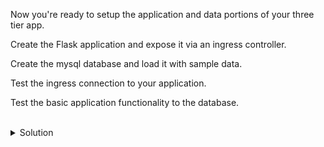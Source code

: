 Now you're ready to setup the application and data portions of your three tier app.

Create the Flask application and expose it via an ingress controller. 

Create the mysql database and load it with sample data.

Test the ingress connection to your application.

Test the basic application functionality to the database.


<br>
<details>
<summary>Solution</summary>
Create the flask docker container image for our application.

Move to the right directory

```plain
cd /root/flask_docker
```{{exec}}

Check the docker file

```plain
cat /root/flask_docker/Dockerfile
```{{exec}}

Check the requirements file for flask and mysql requirements.

```plain
cat /root/flask_docker/requirements.txt
```{{exec}}

Check the sample flask application

```plain
cat /root/flask_docker/view.py
```{{exec}}

Check the basic index.html to render the test application

```plain
cat /root/flask_docker/templates/index.html
```{{exec}}

When you've seen all the files, create the docker image.

```plain
docker image build -t flask_docker .
```{{exec}}

Tag and push the image to the local repository

```plain
docker tag flask_docker localhost:5000/flask_docker
docker push localhost:5000/flask_docker
```{{exec}}

Create a simple flask application from your new image

```plain
kubectl create -f /root/flask_docker/test-app1.yaml
```{{exec}}

Create the service for test-app1-service

```plain
kubectl expose pod test-app1 --port=6000  --name=test-app1-service -n app1
```{{exec}}

Verify the pods is exposed on port 6000

```plain
kubectl get pods -n app1 -o wide
```{{exec}}

```plain
kubectl describe service test-app1 -n app1
```{{exec}}

Check the file for the ingress controller definition that points to your application.

```plain
cat /root/ingress/app1-ingress.yaml
```{{exec}}

Create the ingress controller that points to your application

```plain
kubectl create -f /root/ingress/app1-ingress.yaml
```{{exec}}

Test that you are able to see your application in action.

```plain
curl application.lab.mine:30080/test
```{{exec}}


Create the mysql portion and populate it with data.

Inspect the mysql deployment and service file

```plain
cat /root/mysql/mysql-deploy.yaml
```{{exec}}

Do you see the correct namespace and application selector for the deployment and service?

Deploy the service file provided.
```plain
kubectl create -f /root/mysql/mysql-deploy.yaml
```{{exec}}

Inspect the resources that were created

```plain
kubectl get svc -n data1
kubectl describe svc mysql-service -n data1
```{{exec}}

You may have to wait ~15 seconds for the container to create

```plain
kubectl get deployments -n data1
kubectl get pods -o wide -n data1 --show-labels
```{{exec}}

Now let's load the database with some sample data to read out from our application.

Deploy a pod to use to connect to the mysql database

```plain
kubectl run mysql-client -n data1 --image=mysql:5.7 -it --rm --restart=Never -- /bin/bash
```{{exec}}

You will see that you have dropped into a container bash shell.

Let's put information into the database. Connect like this.

```plain
mysql -h mysql-service -uroot -p'Very$ecure1#'
```{{exec}}

```plain
CREATE DATABASE visitors;
use visitors;
CREATE TABLE persons (personID int, FirstName varchar(255), LastName varchar(255));
INSERT INTO persons VALUES ('1', 'phillip', 'devnull');
INSERT INTO persons VALUES ('2', 'het', 'tanis');
```

Type `exit` to leave the mysql client

Test the read of the table you created.

```plain
mysql -h mysql-service -uroot -p'Very$ecure1#' -e 'use visitors; show tables; select * from persons'
```{{exec}}

Type `exit` to leave the mysql-client pod.

Now it's time to build the read application in flask to read the data from that database.

Move to the right directory

```plain
cd /root/flask_read_docker
```{{exec}}

Check the docker file

```plain
cat /root/flask_read_docker/Dockerfile
```{{exec}}


Check the requirements file for flask and mysql requirements.

```plain
cat /root/flask_read_docker/requirements.txt
```{{exec}}

Check the read application

```plain
cat /root/flask_read_docker/read.py
```{{exec}}

Check the basic index.html to render the test application

```plain
cat /root/flask_read_docker/templates/index.html
```{{exec}}

When you've seen all the files, create the docker image.

```plain
docker image build -t flask_read_docker .
```{{exec}}

Tag and push the image to the local repository

```plain
docker tag flask_read_docker localhost:5000/flask_read_docker
docker push localhost:5000/flask_read_docker
```{{exec}}

Create a simple flask application from your new image

```plain
kubectl create -f /root/flask_read_docker/read-app1.yaml
```{{exec}}

Create the service for read-app1-service

```plain
kubectl expose pod read-app1 --port=6000  --name=read-app1-service -n app1
```{{exec}}

Verify the pods is exposed on port 6000

```plain
kubectl get pods -n app1 -o wide
```{{exec}}

```plain
kubectl describe service read-app1 -n app1
```{{exec}}

Check the file for the ingress controller definition that points to your application.

```plain
cat /root/ingress/complete-app1-ingress.yaml
```{{exec}}

Delete and redeploy the new ingress controller that points to your application

```plain
kubectl delete ingress ingress -n app1
kubectl create -f /root/ingress/complete-app1-ingress.yaml
```{{exec}}

Test that you are able to see your application in action.

```plain
curl application.lab.mine:30080/test
curl application.lab.mine:30080/read
```{{exec}}

This part of the lab is completed and we're ready to move onto securing our application.

</details>

